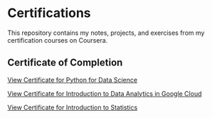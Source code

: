 # Certifications

This repository contains my notes, projects, and exercises from my certification courses on Coursera.

## Certificate of Completion

[View Certificate for Python for Data Science](https://github.com/ArefMilani/Coursera_Certifications/blob/main/certificates/python_for_data_science.pdf)

[View Certificate for Introduction to Data Analytics in Google Cloud](https://github.com/ArefMilani/Certifications/blob/main/certificates/introduction_to_data_analytics_in_google_cloud.pdf)

[View Certificate for Introduction to Statistics](https://github.com/ArefMilani/Certifications/blob/main/certificates/introduction_to_statistics.pdf)
